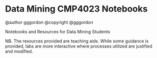 # Data Mining CMP4023 Notebooks

@author gggordon
@copyright @gggordon

Notebooks and Resources for Data Mining Students

NB. The resources provided are teaching aids. While some guidance is provided, labs are more interactive where processes utilized are justified and modified. 


